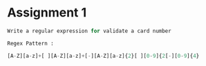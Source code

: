 # Assignment 1

```py
Write a regular expression for validate a card number

Regex Pattern :

[A-Z][a-z]+[ ][A-Z][a-z]+[-][A-Z][a-z]{2}[ ][0-9]{2[-][0-9]{4}
```